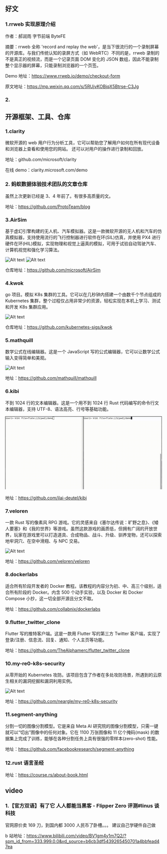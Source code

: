 ## 好文

### 1.rrweb 实现原理介绍

作者：郝润雨 字节前端 ByteFE

摘要：rrweb 全称 'record and replay the web'，是当下很流行的一个录制屏幕的开源库。与我们传统认知的录屏方式（如 WebRTC）不同的是，rrweb 录制的不是真正的视频流，而是一个记录页面 DOM 变化的 JSON 数组，因此不能录制整个显示器的屏幕，只能录制浏览器的一个页签。

Demo 地址：https://www.rrweb.io/demo/checkout-form

原文地址：https://mp.weixin.qq.com/s/5RUjvKOBjqX5Btrse-C3Jg

### 2.

## 开源框架、工具、仓库

### 1.clarity

微软开源的 web 用户行为分析工具，它可以帮助您了解用户如何在所有现代设备和浏览器上查看和使用您的网站。 还可以对用户的操作进行录制和回放。

地址：github.com/microsoft/clarity

在线 demo：clarity.microsoft.com/demo ​​​

### 2. 蚂蚁数据体验技术团队的文章仓库

虽然上次更新已经是 3、4 年前了。有很多高质量的文。

地址：https://github.com/ProtoTeam/blog

### 3.AirSim

基于虚幻引擎构建的无人机、汽车模拟器。这是一款微软开源的无人机和汽车的仿真模拟器，支持使用流行的飞行控制器进行软件在环(SIL)仿真，并使用 PX4 进行硬件在环(HIL)模拟，实现物理和视觉上逼真的模拟，可用于试验自动驾驶汽车、计算机视觉和强化学习算法。

![Alt text](https://github.com/microsoft/AirSim/blob/main/docs/images/AirSimDroneManual.gif?raw=true)
![Alt text](https://github.com/microsoft/AirSim/blob/main/docs/images/AirSimCarManual.gif?raw=true)

仓库地址：https://github.com/microsoft/AirSim

### 4.kwok

go 项目。模拟 K8s 集群的工具。它可以在几秒钟内搭建一个由数千个节点组成的 Kubernetes 集群，整个过程仅占用非常少的资源，轻松实现在本机上学习、测试和开发 K8s 集群应用。

![Alt text](https://github.com/kubernetes-sigs/kwok/blob/main/demo/manage-clusters.svg?raw=true)

仓库地址：https://github.com/kubernetes-sigs/kwok

### 5.mathquill

数学公式在线编辑器。这是一个 JavaScript 写的公式编辑器，它可以让数学公式输入变得简单和美观。

![Alt text](https://cloud.githubusercontent.com/assets/225809/15163580/1bc048c4-16be-11e6-98a6-de467d00cff1.gif)

地址：https://github.com/mathquill/mathquill

### 6.kibi

不到 1024 行的文本编辑器。这是一个用不到 1024 行 Rust 代码编写的命令行文本编辑器，支持 UTF-8、语法高亮、行号等基础功能。

![Alt text](https://raw.githubusercontent.com/ilai-deutel/kibi/master/assets/asciicast.gif)

地址：https://github.com/ilai-deutel/kibi

### 7.veloren

一款 Rust 写的像素风 RPG 游戏。它的灵感来自《塞尔达传说：旷野之息》、《矮人要塞》和《我的世界》等游戏。虽然这款游戏的画质低，但拥有广阔的开放世界，玩家在游戏里可以打造道具、合成物品、战斗、升级、驯养宠物，还可以探索地牢洞穴、在空中滑翔、与 NPC 交易。

![Alt text](https://camo.githubusercontent.com/410b8310c66bdd9fc9dca1b94884fe6fd721840d19e31b23b323d3ac4b00b2d0/68747470733a2f2f63646e2e646973636f72646170702e636f6d2f6174746163686d656e74732f3534313330373730383134363538313531392f3731323239353630353137303630323037352f6c6f676f2e706e67)

地址：https://github.com/veloren/veloren

### 8.dockerlabs

适合所有阶段开发者的 Docker 教程。该教程的内容分为初、中、高三个级别，适合所有阶段的 Docker。内含 500 个动手实验，以及 Docker 和 Docker Compose 小抄，这一切全部开源且分文不取。

地址：https://github.com/collabnix/dockerlabs

### 9.flutter_twitter_clone

Flutter 写的推特客户端。这是一款用 Flutter 写的第三方 Twitter 客户端，实现了登录/注册、信息流、回复、通知、个人主页等功能。

地址：https://github.com/TheAlphamerc/flutter_twitter_clone

### 10.my-re0-k8s-security

从零开始的 Kubernetes 攻防。该项目包含了作者在多处攻防场景，所遇到的云原生相关的漏洞挖掘和漏洞利用实例。

![Alt text](https://camo.githubusercontent.com/69a4062c4c45af3a3ce0386511130f36d78cc20f974ad1781d1a4eddf1f347fe/68747470733a2f2f6d6d62697a2e717069632e636e2f6d6d62697a5f706e672f4a4d4831704551377150356c496f7642384e4c4c32416e6963336963566c745366744264664f32776b5038437847794c506f336739596e4562734d6e7259696371633230794567727857566d644c4557557775653534536b772f3634303f77785f666d743d706e67)

地址：https://github.com/neargle/my-re0-k8s-security

### 11.segment-anything

分割一切的图像分割模型。它是来自 Meta AI 研究院的图像分割模型，只需一键就可以“切出”图像中的任何对象。它在 1100 万张图像和 11 亿个掩码(mask) 的数据集上完成了训练，能够在各种分割任务上具有很强的零样本(zero-shot) 性能。

地址：https://github.com/facebookresearch/segment-anything

### 12.rust 语言圣经

地址：https://course.rs/about-book.html

## video

### 1.【官方双语】有了它 人人都能当黑客 - Flipper Zero 评测#linus 谈科技

官网原价卖 169 刀，到国内都 3000 人民币了卧槽。。。
建议自己学硬件自己做

b 站地址：https://www.bilibili.com/video/BV1gm4y1m7Q2/?spm_id_from=333.999.0.0&vd_source=b6cb3df5439265450701a4bbfead47ea
